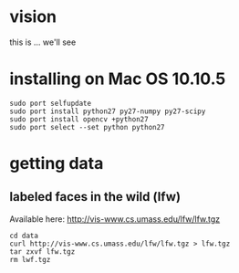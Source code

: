 # vision

this is ... we'll see

# installing on Mac OS 10.10.5

    sudo port selfupdate
    sudo port install python27 py27-numpy py27-scipy
    sudo port install opencv +python27
    sudo port select --set python python27

# getting data

## labeled faces in the wild (lfw)

Available here: http://vis-www.cs.umass.edu/lfw/lfw.tgz

    cd data
    curl http://vis-www.cs.umass.edu/lfw/lfw.tgz > lfw.tgz
    tar zxvf lfw.tgz
    rm lwf.tgz
    






